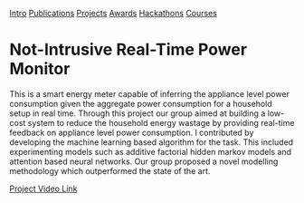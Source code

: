 [Intro](README.md)  [Publications](Publications.md)  [Projects](Projects.md)  [Awards](Achievements.md)  [Hackathons](Hackothons.md)  [Courses](Courses.md)
# Not-Intrusive Real-Time Power Monitor

This is a smart energy meter capable of inferring the appliance level power consumption given the aggregate power consumption for a household setup in real time. Through this project our group aimed at building a low-cost system to reduce the household energy wastage by providing real-time feedback on appliance level power consumption. I contributed by developing the machine learning based algorithm for the task. This included experimenting models such as additive factorial hidden markov models and attention based neural networks. Our group proposed a novel modelling methodology which outperformed the state of the art.
 
 [Project Video Link](https://www.youtube.com/watch?v=IKLFPIjkCOc)
 
